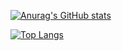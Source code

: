 [![Anurag's GitHub stats](https://github-readme-stats.vercel.app/api?username=landarxt)](https://github.com/anuraghazra/github-readme-stats)

[![Top Langs](https://github-readme-stats.vercel.app/api/top-langs/?username=landarxt&langs_count=8)](https://github.com/anuraghazra/github-readme-stats)

